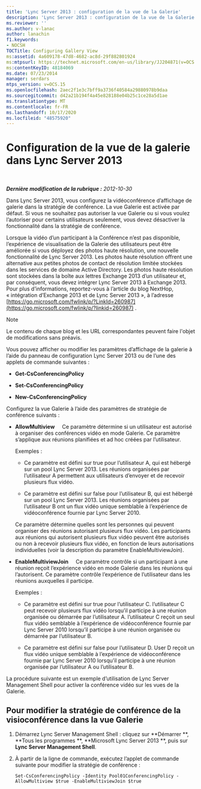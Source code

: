 ```yaml
---
title: 'Lync Server 2013 : configuration de la vue de la Galerie'
description: 'Lync Server 2013 : configuration de la vue de la Galerie.'
ms.reviewer: ''
ms.author: v-lanac
author: lanachin
f1.keywords:
- NOCSH
TOCTitle: Configuring Gallery View
ms:assetid: 4a609178-47d8-4682-ac8d-29f882801924
ms:mtpsurl: https://technet.microsoft.com/en-us/library/JJ204871(v=OCS.15)
ms:contentKeyID: 48184069
ms.date: 07/23/2014
manager: serdars
mtps_version: v=OCS.15
ms.openlocfilehash: 2aec2f1e3c7bff9a3736f40584a29880978b9daa
ms.sourcegitcommit: d42a21b194f4a45e828188e04b25c1ce28a5d1ae
ms.translationtype: MT
ms.contentlocale: fr-FR
ms.lasthandoff: 10/17/2020
ms.locfileid: "48575920"
---
```

# <a name="configuring-gallery-view-in-lync-server-2013"></a>Configuration de la vue de la galerie dans Lync Server 2013

<div data-xmlns="http://www.w3.org/1999/xhtml">

<div class="topic" data-xmlns="http://www.w3.org/1999/xhtml" data-msxsl="urn:schemas-microsoft-com:xslt" data-cs="https://msdn.microsoft.com/">

<div data-asp="https://msdn2.microsoft.com/asp">



</div>

<div id="mainSection">

<div id="mainBody">

<span> </span>

_**Dernière modification de la rubrique :** 2012-10-30_

Dans Lync Server 2013, vous configurez la vidéoconférence d’affichage de galerie dans la stratégie de conférence. La vue Galerie est activée par défaut. Si vous ne souhaitez pas autoriser la vue Galerie ou si vous voulez l’autoriser pour certains utilisateurs seulement, vous devez désactiver la fonctionnalité dans la stratégie de conférence.

Lorsque la vidéo d’un participant à la Conférence n’est pas disponible, l’expérience de visualisation de la Galerie des utilisateurs peut être améliorée si vous déployez des photos haute résolution, une nouvelle fonctionnalité de Lync Server 2013. Les photos haute résolution offrent une alternative aux petites photos de contact de résolution limitée stockées dans les services de domaine Active Directory. Les photos haute résolution sont stockées dans la boîte aux lettres Exchange 2013 d’un utilisateur et, par conséquent, vous devez intégrer Lync Server 2013 à Exchange 2013. Pour plus d’informations, reportez-vous à l’article du blog NextHop, « intégration d’Exchange 2013 et de Lync Server 2013 », à l’adresse [https://go.microsoft.com/fwlink/p/?LinkId=260987](https://go.microsoft.com/fwlink/p/?linkid=260987) .

<div>


> [!NOTE]  
> Le contenu de chaque blog et les URL correspondantes peuvent faire l'objet de modifications sans préavis.



</div>

Vous pouvez afficher ou modifier les paramètres d’affichage de la galerie à l’aide du panneau de configuration Lync Server 2013 ou de l’une des applets de commande suivantes :

  - **Get-CsConferencingPolicy**

  - **Set-CsConferencingPolicy**

  - **New-CsConferencingPolicy**

Configurez la vue Galerie à l’aide des paramètres de stratégie de conférence suivants :

  - **AllowMultiview**     Ce paramètre détermine si un utilisateur est autorisé à organiser des conférences vidéo en mode Galerie. Ce paramètre s’applique aux réunions planifiées et ad hoc créées par l’utilisateur.
    
    Exemples :
    
      - Ce paramètre est défini sur true pour l’utilisateur A, qui est hébergé sur un pool Lync Server 2013. Les réunions organisées par l’utilisateur A permettent aux utilisateurs d’envoyer et de recevoir plusieurs flux vidéo.
    
      - Ce paramètre est défini sur false pour l’utilisateur B, qui est hébergé sur un pool Lync Server 2013. Les réunions organisées par l’utilisateur B ont un flux vidéo unique semblable à l’expérience de vidéoconférence fournie par Lync Server 2010.
    
    Ce paramètre détermine quelles sont les personnes qui peuvent organiser des réunions autorisant plusieurs flux vidéo. Les participants aux réunions qui autorisent plusieurs flux vidéo peuvent être autorisés ou non à recevoir plusieurs flux vidéo, en fonction de leurs autorisations individuelles (voir la description du paramètre EnableMultiviewJoin).

  - **EnableMultiviewJoin**     Ce paramètre contrôle si un participant à une réunion reçoit l’expérience vidéo en mode Galerie dans les réunions qui l’autorisent. Ce paramètre contrôle l’expérience de l’utilisateur dans les réunions auxquelles il participe.
    
    Exemples :
    
      - Ce paramètre est défini sur true pour l’utilisateur C. l’utilisateur C peut recevoir plusieurs flux vidéo lorsqu’il participe à une réunion organisée ou démarrée par l’utilisateur A. l’utilisateur C reçoit un seul flux vidéo semblable à l’expérience de vidéoconférence fournie par Lync Server 2010 lorsqu’il participe à une réunion organisée ou démarrée par l’utilisateur B.
    
      - Ce paramètre est défini sur false pour l’utilisateur D. User D reçoit un flux vidéo unique semblable à l’expérience de vidéoconférence fournie par Lync Server 2010 lorsqu’il participe à une réunion organisée par l’utilisateur A ou l’utilisateur B.

La procédure suivante est un exemple d’utilisation de Lync Server Management Shell pour activer la conférence vidéo sur les vues de la Galerie.

<div>

## <a name="to-modify-conferencing-policy-for-gallery-view-video-conferencing"></a>Pour modifier la stratégie de conférence de la visioconférence dans la vue Galerie

1.  Démarrez Lync Server Management Shell : cliquez sur **Démarrer **, **Tous les programmes **, **Microsoft Lync Server 2013 **, puis sur **Lync Server Management Shell**.

2.  À partir de la ligne de commande, exécutez l’applet de commande suivante pour modifier la stratégie de conférence :
    
        Set-CsConferencingPolicy -Identity Pool01ConferencingPolicy -AllowMultiview $true -EnableMultiviewJoin $true 

</div>

</div>

<span> </span>

</div>

</div>

</div>

